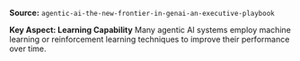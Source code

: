 **Source:** `agentic-ai-the-new-frontier-in-genai-an-executive-playbook`

**Key Aspect: Learning Capability**
Many agentic AI systems employ machine learning or reinforcement learning techniques to improve their performance over time.
